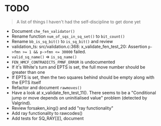 # TODO
> A list of things I haven't had the self-discipline to get done yet

* Document `che_fen_validator()`
* Rename function `num_of_sqs_in_sq_set()` to `bit_count()`
* Rename `bb_is_sq_bit()` to `is_sq_bit()` and review
* validation_ts: src/validation.c:368: x_validate_fen_test_20: Assertion `p->fmn >= 1 && p->fmn <= 30000` failed.
* `valid_sq_name()` => `is_sq_name()`
* `FEN_HMCF_CONTRADICTS_FMNF_ERROR` is undocumented
* If it's White's turn and EPTS is set, the full move number should be greater than one
* If EPTS is set, then the two squares behind should be empty along with the EPTS itself
* Refactor and document `rawmoves()`
* Have a look at x_validate_fen_test_11(). There seems to be a "Conditional jump or move depends on uninitialised value" problem (detected by Valgrind).
* Review forsaken_king() and add "ray functionality"
* Add ray functionality to rawcodes()
* Add tests for SQ_RAY[][], document
